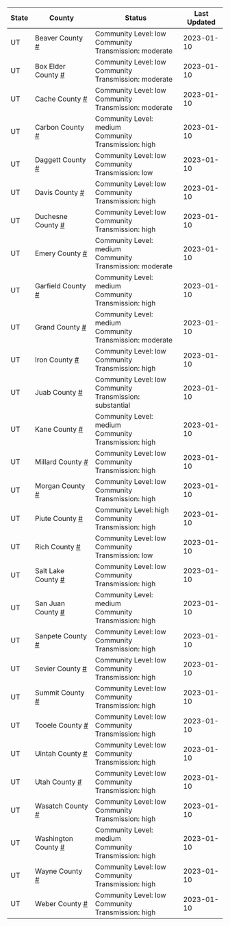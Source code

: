 State | County | Status | Last Updated
--- | --- | --- | --- 
UT | Beaver County <a href="#beaver_county">#</a> | <a name="beaver_county"></a>Community Level: low<br/>Community Transmission: moderate | 2023-01-10
UT | Box Elder County <a href="#box_elder_county">#</a> | <a name="box_elder_county"></a>Community Level: low<br/>Community Transmission: moderate | 2023-01-10
UT | Cache County <a href="#cache_county">#</a> | <a name="cache_county"></a>Community Level: low<br/>Community Transmission: moderate | 2023-01-10
UT | Carbon County <a href="#carbon_county">#</a> | <a name="carbon_county"></a>Community Level: medium<br/>Community Transmission: high | 2023-01-10
UT | Daggett County <a href="#daggett_county">#</a> | <a name="daggett_county"></a>Community Level: low<br/>Community Transmission: low | 2023-01-10
UT | Davis County <a href="#davis_county">#</a> | <a name="davis_county"></a>Community Level: low<br/>Community Transmission: high | 2023-01-10
UT | Duchesne County <a href="#duchesne_county">#</a> | <a name="duchesne_county"></a>Community Level: low<br/>Community Transmission: high | 2023-01-10
UT | Emery County <a href="#emery_county">#</a> | <a name="emery_county"></a>Community Level: medium<br/>Community Transmission: moderate | 2023-01-10
UT | Garfield County <a href="#garfield_county">#</a> | <a name="garfield_county"></a>Community Level: medium<br/>Community Transmission: high | 2023-01-10
UT | Grand County <a href="#grand_county">#</a> | <a name="grand_county"></a>Community Level: medium<br/>Community Transmission: moderate | 2023-01-10
UT | Iron County <a href="#iron_county">#</a> | <a name="iron_county"></a>Community Level: low<br/>Community Transmission: high | 2023-01-10
UT | Juab County <a href="#juab_county">#</a> | <a name="juab_county"></a>Community Level: low<br/>Community Transmission: substantial | 2023-01-10
UT | Kane County <a href="#kane_county">#</a> | <a name="kane_county"></a>Community Level: medium<br/>Community Transmission: high | 2023-01-10
UT | Millard County <a href="#millard_county">#</a> | <a name="millard_county"></a>Community Level: low<br/>Community Transmission: high | 2023-01-10
UT | Morgan County <a href="#morgan_county">#</a> | <a name="morgan_county"></a>Community Level: low<br/>Community Transmission: high | 2023-01-10
UT | Piute County <a href="#piute_county">#</a> | <a name="piute_county"></a>Community Level: high<br/>Community Transmission: high | 2023-01-10
UT | Rich County <a href="#rich_county">#</a> | <a name="rich_county"></a>Community Level: low<br/>Community Transmission: low | 2023-01-10
UT | Salt Lake County <a href="#salt_lake_county">#</a> | <a name="salt_lake_county"></a>Community Level: low<br/>Community Transmission: high | 2023-01-10
UT | San Juan County <a href="#san_juan_county">#</a> | <a name="san_juan_county"></a>Community Level: medium<br/>Community Transmission: high | 2023-01-10
UT | Sanpete County <a href="#sanpete_county">#</a> | <a name="sanpete_county"></a>Community Level: low<br/>Community Transmission: high | 2023-01-10
UT | Sevier County <a href="#sevier_county">#</a> | <a name="sevier_county"></a>Community Level: low<br/>Community Transmission: high | 2023-01-10
UT | Summit County <a href="#summit_county">#</a> | <a name="summit_county"></a>Community Level: low<br/>Community Transmission: high | 2023-01-10
UT | Tooele County <a href="#tooele_county">#</a> | <a name="tooele_county"></a>Community Level: low<br/>Community Transmission: high | 2023-01-10
UT | Uintah County <a href="#uintah_county">#</a> | <a name="uintah_county"></a>Community Level: low<br/>Community Transmission: high | 2023-01-10
UT | Utah County <a href="#utah_county">#</a> | <a name="utah_county"></a>Community Level: low<br/>Community Transmission: high | 2023-01-10
UT | Wasatch County <a href="#wasatch_county">#</a> | <a name="wasatch_county"></a>Community Level: low<br/>Community Transmission: high | 2023-01-10
UT | Washington County <a href="#washington_county">#</a> | <a name="washington_county"></a>Community Level: medium<br/>Community Transmission: high | 2023-01-10
UT | Wayne County <a href="#wayne_county">#</a> | <a name="wayne_county"></a>Community Level: low<br/>Community Transmission: high | 2023-01-10
UT | Weber County <a href="#weber_county">#</a> | <a name="weber_county"></a>Community Level: low<br/>Community Transmission: high | 2023-01-10
